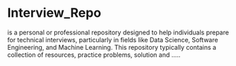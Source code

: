 # Interview_Repo
 is a personal or professional repository designed to help individuals prepare for technical interviews, particularly in fields like Data Science, Software Engineering, and Machine Learning. This repository typically contains a collection of resources, practice problems, solution and .....

